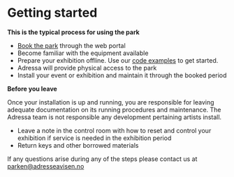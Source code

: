 # Getting started

**This is the typical process for using the park**

* [Book the park](https://github.com/adressaparken/documentation/tree/9542daf3d4f021bc0b7cb2e9ca14de4cafafac4b/Getting%20started/Booking%20the%20park.html) through the web portal
* Become familiar with the equipment available
* Prepare your exhibition offline. Use our [code examples](https://github.com/adressaparken/documentation/tree/9542daf3d4f021bc0b7cb2e9ca14de4cafafac4b/Getting%20started/Code%20examples.html) to get started.
* Adressa will provide physical access to the park
* Install your event or exhibition and maintain it through the booked period

**Before you leave**

Once your installation is up and running, you are responsible for leaving adequate documentation on its running procedures and maintenance. The Adressa team is not responsible any development pertaining artists install.

* Leave a note in the control room with how to reset and control your exhibition if service is needed in the exhibition period
* Return keys and other borrowed materials

If any questions arise during any of the steps please contact us at[ parken@adresseavisen.no](mailto:parken@adresseavisen.no)

